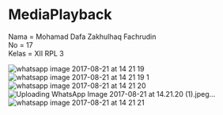 # MediaPlayback
 Nama = Mohamad Dafa Zakhulhaq Fachrudin </br>
 No = 17 </br>
 Kelas = XII RPL 3 </br>

![whatsapp image 2017-08-21 at 14 21 19](https://user-images.githubusercontent.com/25057235/29508819-3bca0816-8680-11e7-83cc-d63511c8447f.jpeg)
![whatsapp image 2017-08-21 at 14 21 19 1](https://user-images.githubusercontent.com/25057235/29508821-3bed01cc-8680-11e7-8e6d-81c8984b3559.jpeg)
![whatsapp image 2017-08-21 at 14 21 20](https://user-images.githubusercontent.com/25057235/29508820-3bea3f82-8680-11e7-87d3-8ca59efbbe47.jpeg)
![Uploading WhatsApp Image 2017-08-21 at 14.21.20 (1).jpeg…]()
![whatsapp image 2017-08-21 at 14 21 21](https://user-images.githubusercontent.com/25057235/29508823-3c083dac-8680-11e7-8153-cc4139f79802.jpeg)

